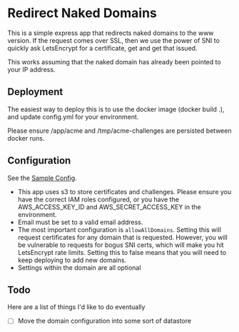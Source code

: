 # Redirect Naked Domains

This is a simple express app that redirects naked domains to the www version. If the request comes over SSL, then we use the power of SNI to quickly ask LetsEncrypt for a certificate, get and get that issued.

This works assuming that the naked domain has already been pointed to your IP address.

## Deployment

The easiest way to deploy this is to use the docker image (docker build .), and update config.yml for your environment.

Please ensure /app/acme and /tmp/acme-challenges are persisted between docker runs.

## Configuration

See the [Sample Config](/config.yml).

* This app uses s3 to store certificates and challenges. Please ensure you have the correct IAM roles configured, or you have the AWS_ACCESS_KEY_ID and AWS_SECRET_ACCESS_KEY in the environment.
* Email must be set to a valid email address.
* The most important configuration is `allowAllDomains`. Setting this will request certificates for any domain that is requested. However, you will be vulnerable to requests for bogus SNI certs, which will make you hit LetsEncrypt rate limits. Setting this to false means that you will need to keep deploying to add new domains.
* Settings within the domain are all optional


## Todo

Here are a list of things I'd like to do eventually

- [ ] Move the domain configuration into some sort of datastore
